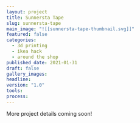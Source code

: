 ```yaml
---
layout: project
title: Sunnersta Tape
slug: sunnersta-tape
main_image: "![[sunnersta-tape-thumbnail.svg]]"
featured: false
categories:
  - 3d printing
  - ikea hack
  - around the shop
published_date: 2021-01-31
draft: false
gallery_images: 
headline: 
version: "1.0"
tools:
process:
---
```


More project details coming soon!